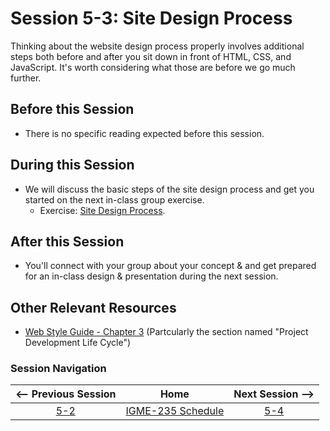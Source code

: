 # Session 5-3: Site Design Process

Thinking about the website design process properly involves additional steps both before and after you sit down in front of HTML, CSS, and JavaScript.  It's worth considering what those are before we go much further.

## Before this Session
- There is no specific reading expected before this session.

## During this Session
- We will discuss the basic steps of the site design process and get you started on the next in-class group exercise.
    - Exercise: [Site Design Process](../exercises/sitedesign.md).

## After this Session
- You'll connect with your group about your concept & and get prepared for an in-class design & presentation during the next session.

## Other Relevant Resources
- [Web Style Guide - Chapter 3](https://www.webstyleguide.com/3-process.html) (Partcularly the section named "Project Development Life Cycle")

### Session Navigation

| <-- Previous Session |               Home                  | Next Session --> |
|:--------------------:|:-----------------------------------:|:----------------:|
|  [5-2](5-2.md)       | [IGME-235 Schedule](../schedule.md) |   [5-4](5-4.md)  |
